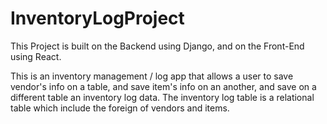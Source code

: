 # InventoryLogProject

This Project is built on the Backend using Django, and on the Front-End using React.

This is an inventory management / log app that allows a user to save vendor's info on a table, and save item's info on an another, 
and save on a different table an inventory log data. The inventory log table is a relational table which include the foreign of vendors and items.

